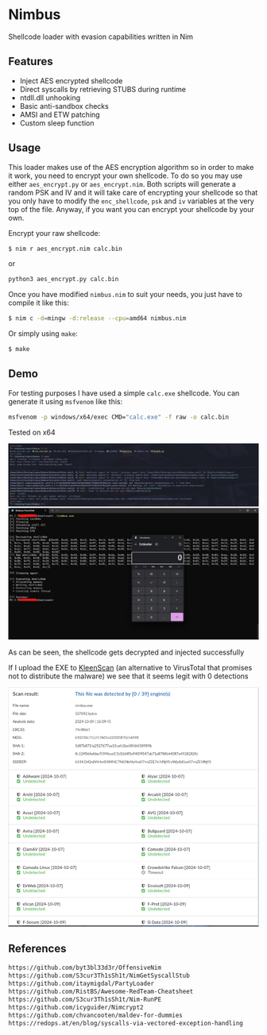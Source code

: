 # Nimbus

Shellcode loader with evasion capabilities written in Nim

## Features

- Inject AES encrypted shellcode
- Direct syscalls by retrieving STUBS during runtime
- ntdll.dll unhooking
- Basic anti-sandbox checks
- AMSI and ETW patching
- Custom sleep function

## Usage

This loader makes use of the AES encryption algorithm so in order to make it work, you need to encrypt your own shellcode. To do so you may use either `aes_encrypt.py` or `aes_encrypt.nim`. Both scripts will generate a random PSK and IV and it will take care of encrypting your shellcode so that you only have to modify the `enc_shellcode`, `psk` and `iv` variables at the very top of the file. Anyway, if you want you can encrypt your shellcode by your own.

Encrypt your raw shellcode:

```sh
$ nim r aes_encrypt.nim calc.bin
```

or 

```sh
python3 aes_encrypt.py calc.bin
```

Once you have modified `nimbus.nim` to suit your needs, you just have to compile it like this:

```sh
$ nim c -d=mingw -d:release --cpu=amd64 nimbus.nim
```

Or simply using `make`:

```sh
$ make
```

## Demo

For testing purposes I have used a simple `calc.exe` shellcode. You can generate it using `msfvenom` like this:

```sh
msfvenom -p windows/x64/exec CMD="calc.exe" -f raw -o calc.bin
```

Tested on x64

<img src="https://raw.githubusercontent.com/D3Ext/Nimbus/main/images/compile.png" alt="compile">

<img src="https://raw.githubusercontent.com/D3Ext/Nimbus/main/images/demo.png" alt="demo">

As can be seen, the shellcode gets decrypted and injected successfully

If I upload the EXE to [KleenScan](https://www.kleenscan.com/index) (an alternative to VirusTotal that promises not to distribute the malware) we see that it seems legit with 0 detections

<img src="https://raw.githubusercontent.com/D3Ext/Nimbus/main/images/scan.png" alt="scan">

## References

```
https://github.com/byt3bl33d3r/OffensiveNim
https://github.com/S3cur3Th1sSh1t/NimGetSyscallStub
https://github.com/itaymigdal/PartyLoader
https://github.com/RistBS/Awesome-RedTeam-Cheatsheet
https://github.com/S3cur3Th1sSh1t/Nim-RunPE
https://github.com/icyguider/Nimcrypt2
https://github.com/chvancooten/maldev-for-dummies
https://redops.at/en/blog/syscalls-via-vectored-exception-handling
```


